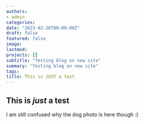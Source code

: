 ```yaml
---
authors:
- admin
categories:
date: "2023-02-26T00:00:00Z"
draft: false
featured: false
image:
lastmod:
projects: []
subtitle: "Testing blog on new site"
summary: "Testing blog on new site"
tags:
title: This is JUST a test
---
```



## This is *just* a test
I am still confused why the dog photo is here though :)